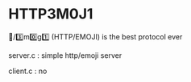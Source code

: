# HTTP3M0J1
📡/3️⃣m0️⃣g1️⃣ (HTTP/EMOJI) is the best protocol ever

server.c : simple http/emoji server

client.c : no
